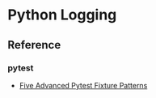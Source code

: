 # Python Logging

## Reference

### pytest

* [Five Advanced Pytest Fixture Patterns](https://www.inspiredpython.com/article/five-advanced-pytest-fixture-patterns)